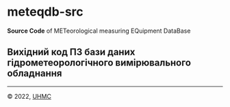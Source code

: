 # meteqdb-src
**Source Code** of METeorological measuring EQuipment DataBase

## Вихідний код ПЗ бази даних гідрометеорологічного вимірювального обладнання


---
&copy; 2022, [UHMC](https://meteo.gov.ua/)
